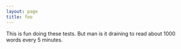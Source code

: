 ```yaml
---
layout: page
title: foo
---
```


This is fun doing these tests. But man is it draining to read about 1000 words every 5 minutes.